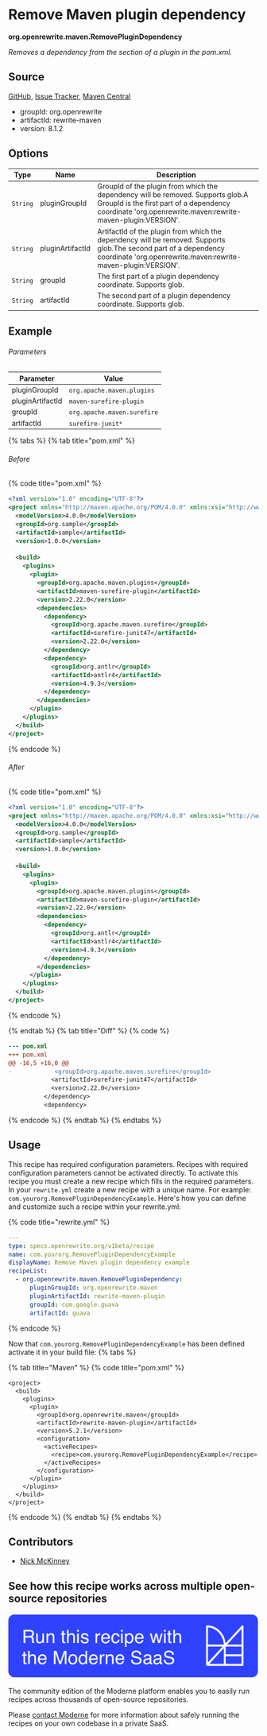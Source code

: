 # Remove Maven plugin dependency

**org.openrewrite.maven.RemovePluginDependency**

_Removes a dependency from the <dependencies> section of a plugin in the pom.xml._

## Source

[GitHub](https://github.com/openrewrite/rewrite/blob/main/rewrite-maven/src/main/java/org/openrewrite/maven/RemovePluginDependency.java), [Issue Tracker](https://github.com/openrewrite/rewrite/issues), [Maven Central](https://central.sonatype.com/artifact/org.openrewrite/rewrite-maven/8.1.2/jar)

* groupId: org.openrewrite
* artifactId: rewrite-maven
* version: 8.1.2

## Options

| Type | Name | Description |
| -- | -- | -- |
| `String` | pluginGroupId | GroupId of the plugin from which the dependency will be removed. Supports glob.A GroupId is the first part of a dependency coordinate 'org.openrewrite.maven:rewrite-maven-plugin:VERSION'. |
| `String` | pluginArtifactId | ArtifactId of the plugin from which the dependency will be removed. Supports glob.The second part of a dependency coordinate 'org.openrewrite.maven:rewrite-maven-plugin:VERSION'. |
| `String` | groupId | The first part of a plugin dependency coordinate. Supports glob. |
| `String` | artifactId | The second part of a plugin dependency coordinate. Supports glob. |

## Example

###### Parameters
| Parameter | Value |
| -- | -- |
|pluginGroupId|`org.apache.maven.plugins`|
|pluginArtifactId|`maven-surefire-plugin`|
|groupId|`org.apache.maven.surefire`|
|artifactId|`surefire-junit*`|


{% tabs %}
{% tab title="pom.xml" %}

###### Before
{% code title="pom.xml" %}
```xml
<?xml version="1.0" encoding="UTF-8"?>
<project xmlns="http://maven.apache.org/POM/4.0.0" xmlns:xsi="http://www.w3.org/2001/XMLSchema-instance" xsi:schemaLocation="http://maven.apache.org/POM/4.0.0 http://maven.apache.org/xsd/maven-4.0.0.xsd">
  <modelVersion>4.0.0</modelVersion>
  <groupId>org.sample</groupId>
  <artifactId>sample</artifactId>
  <version>1.0.0</version>

  <build>
    <plugins>
      <plugin>
        <groupId>org.apache.maven.plugins</groupId>
        <artifactId>maven-surefire-plugin</artifactId>
        <version>2.22.0</version>
        <dependencies>
          <dependency>
            <groupId>org.apache.maven.surefire</groupId>
            <artifactId>surefire-junit47</artifactId>
            <version>2.22.0</version>
          </dependency>
          <dependency>
            <groupId>org.antlr</groupId>
            <artifactId>antlr4</artifactId>
            <version>4.9.3</version>
          </dependency>
        </dependencies>
      </plugin>
    </plugins>
  </build>
</project>
```
{% endcode %}

###### After
{% code title="pom.xml" %}
```xml
<?xml version="1.0" encoding="UTF-8"?>
<project xmlns="http://maven.apache.org/POM/4.0.0" xmlns:xsi="http://www.w3.org/2001/XMLSchema-instance" xsi:schemaLocation="http://maven.apache.org/POM/4.0.0 http://maven.apache.org/xsd/maven-4.0.0.xsd">
  <modelVersion>4.0.0</modelVersion>
  <groupId>org.sample</groupId>
  <artifactId>sample</artifactId>
  <version>1.0.0</version>

  <build>
    <plugins>
      <plugin>
        <groupId>org.apache.maven.plugins</groupId>
        <artifactId>maven-surefire-plugin</artifactId>
        <version>2.22.0</version>
        <dependencies>
          <dependency>
            <groupId>org.antlr</groupId>
            <artifactId>antlr4</artifactId>
            <version>4.9.3</version>
          </dependency>
        </dependencies>
      </plugin>
    </plugins>
  </build>
</project>
```
{% endcode %}

{% endtab %}
{% tab title="Diff" %}
{% code %}
```diff
--- pom.xml
+++ pom.xml
@@ -16,5 +16,0 @@
-            <groupId>org.apache.maven.surefire</groupId>
            <artifactId>surefire-junit47</artifactId>
            <version>2.22.0</version>
          </dependency>
          <dependency>
```
{% endcode %}
{% endtab %}
{% endtabs %}


## Usage

This recipe has required configuration parameters. Recipes with required configuration parameters cannot be activated directly. To activate this recipe you must create a new recipe which fills in the required parameters. In your `rewrite.yml` create a new recipe with a unique name. For example: `com.yourorg.RemovePluginDependencyExample`.
Here's how you can define and customize such a recipe within your rewrite.yml:

{% code title="rewrite.yml" %}
```yaml
---
type: specs.openrewrite.org/v1beta/recipe
name: com.yourorg.RemovePluginDependencyExample
displayName: Remove Maven plugin dependency example
recipeList:
  - org.openrewrite.maven.RemovePluginDependency:
      pluginGroupId: org.openrewrite.maven
      pluginArtifactId: rewrite-maven-plugin
      groupId: com.google.guava
      artifactId: guava
```
{% endcode %}

Now that `com.yourorg.RemovePluginDependencyExample` has been defined activate it in your build file:
{% tabs %}

{% tab title="Maven" %}
{% code title="pom.xml" %}
```markup
<project>
  <build>
    <plugins>
      <plugin>
        <groupId>org.openrewrite.maven</groupId>
        <artifactId>rewrite-maven-plugin</artifactId>
        <version>5.2.1</version>
        <configuration>
          <activeRecipes>
            <recipe>com.yourorg.RemovePluginDependencyExample</recipe>
          </activeRecipes>
        </configuration>
      </plugin>
    </plugins>
  </build>
</project>
```
{% endcode %}
{% endtab %}
{% endtabs %}

## Contributors
* [Nick McKinney](mckinneynicholas@gmail.com)


## See how this recipe works across multiple open-source repositories

[![Moderne Link Image](/.gitbook/assets/ModerneRecipeButton.png)](https://public.moderne.io/recipes/org.openrewrite.maven.RemovePluginDependency)

The community edition of the Moderne platform enables you to easily run recipes across thousands of open-source repositories.

Please [contact Moderne](https://moderne.io/product) for more information about safely running the recipes on your own codebase in a private SaaS.

